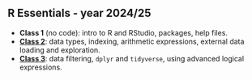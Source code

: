 ## R Essentials - year 2024/25

- **Class 1** (no code): intro to R and RStudio, packages, help files.
- [**Class 2**](https://github.com/Adaptation-to-Environmental-Change-Lab/R_Essentials/blob/master/class2/Class_2.md): data types, indexing, arithmetic expressions, external data loading and exploration.
- [**Class 3**](https://github.com/Adaptation-to-Environmental-Change-Lab/R_Essentials/blob/master/class3/Class_3.md): data filtering, `dplyr` and `tidyverse`, using advanced logical expressions.
